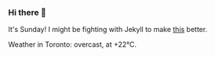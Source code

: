 ### Hi there :wave:

It's Sunday! I might be fighting with Jekyll to make [this](https://swissclubtoronto.ca) better.

Weather in Toronto: overcast, at +22°C.
